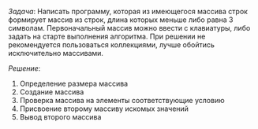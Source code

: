 *Задача*: 
Написать программу, которая из имеющегося массива строк формирует массив из строк, длина которых меньше либо равна 3 символам. Первоначальный массив можно ввести с клавиатуры, либо задать на старте выполнения алгоритма. При решении не рекомендуется пользоваться коллекциями, лучше обойтись исключительно массивами.

*Решение*:
1. Определение размера массива
2. Создание массива
3. Проверка массива на элементы соответствующие условию
4. Присвоение второму массиву искомых значений
5. Вывод второго массива